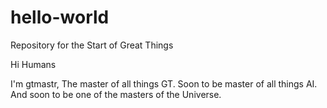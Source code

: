 # hello-world
Repository for the Start of Great Things

Hi Humans

I'm gtmastr, The master of all things GT.  Soon to be master of all things AI.
And soon to be one of the masters of the Universe.
